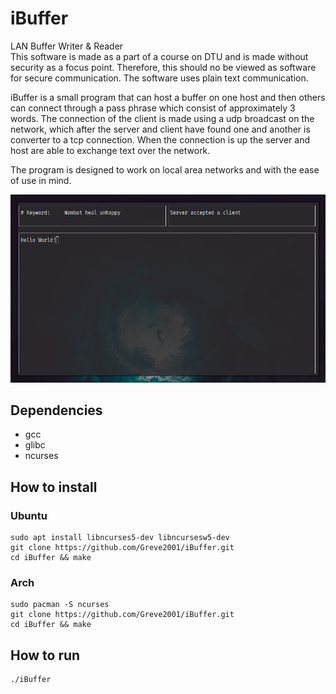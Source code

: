 # iBuffer
LAN Buffer Writer &amp; Reader  
This software is made as a part of a course on DTU and is made without security as a focus point. Therefore, this should no be viewed as software for secure communication. The software uses plain text communication.

iBuffer is a small program that can host a buffer on one host and then others can connect through a pass phrase which consist of approximately 3 words. The connection of the client is made using a udp broadcast on the network, which after the server and client have found one and another is converter to a tcp connection. When the connection is up the server and host are able to exchange text over the network.  

The program is designed to work on local area networks and with the ease of use in mind.  

![Image of running program](https://github.com/Greve2001/iBuffer/blob/main/images/screenshot.png)

## Dependencies
 - gcc
 - glibc
 - ncurses
 
## How to install
### Ubuntu
```
sudo apt install libncurses5-dev libncursesw5-dev
git clone https://github.com/Greve2001/iBuffer.git
cd iBuffer && make
```
### Arch
```
sudo pacman -S ncurses
git clone https://github.com/Greve2001/iBuffer.git
cd iBuffer && make
```

## How to run
```
./iBuffer
```
